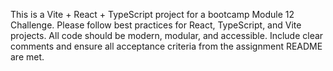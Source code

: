 <!-- Use this file to provide workspace-specific custom instructions to Copilot. For more details, visit https://code.visualstudio.com/docs/copilot/copilot-customization#_use-a-githubcopilotinstructionsmd-file -->

This is a Vite + React + TypeScript project for a bootcamp Module 12 Challenge. Please follow best practices for React, TypeScript, and Vite projects. All code should be modern, modular, and accessible. Include clear comments and ensure all acceptance criteria from the assignment README are met.
